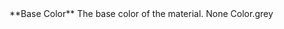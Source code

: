 <tr>
<td>**Base Color**</td>
<td>The base color of the material.</td>
<td>None</td>
<td>Color.grey</td>
</tr>
